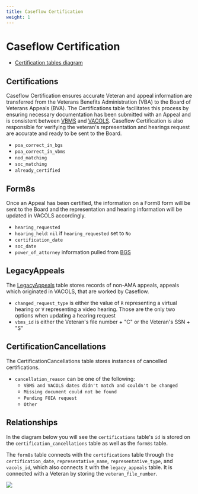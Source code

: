 ```yaml
---
title: Caseflow Certification
weight: 1
---
```

# Caseflow Certification

* [Certification tables diagram](https://dbdiagram.io/d/5fc6a0143a78976d7b7e2059)

## Certifications
Caseflow Certification ensures accurate Veteran and appeal information are transferred from the Veterans Benefits Administration (VBA) to the Board of Veterans Appeals (BVA). The Certifications table facilitates this process by ensuring necessary documentation has been submitted with an Appeal and is consistent between [VBMS](https://github.com/department-of-veterans-affairs/caseflow/wiki/Data%3A-where-and-why) and [VACOLS](https://github.com/department-of-veterans-affairs/caseflow/wiki/VACOLS-DB-Schema). Caseflow Certification is also responsible for verifying the veteran's representation and hearings request are accurate and ready to be sent to the Board.
* `poa_correct_in_bgs`
* `poa_correct_in_vbms`
* `nod_matching`
* `soc_matching`
* `already_certified`

## Form8s
Once an Appeal has been certified, the information on a Form8 form will be sent to the Board and the representation and hearing information will be updated in VACOLS accordingly.
* `hearing_requested`
* `hearing_held`: `nil` if `hearing_requested` set to `No`
* `certification_date`
* `soc_date`
* `power_of_attorney` information pulled from [BGS](https://github.com/department-of-veterans-affairs/caseflow/wiki/Data%3A-where-and-why)

## LegacyAppeals
The [LegacyAppeals](https://github.com/department-of-veterans-affairs/caseflow/wiki/Intake-Data-Model#legacyappeal) table stores records of non-AMA appeals, appeals which originated in VACOLS, that are worked by Caseflow.
* `changed_request_type` is either the value of `R` representing a virtual hearing or `V` representing a video hearing. Those are the only two options when updating a hearing request
* `vbms_id` is either the Veteran's file number + "C" or the Veteran's SSN + "S"

## CertificationCancellations
The CertificationCancellations table stores instances of cancelled certifications.
* `cancellation_reason` can be one of the following:
   * `VBMS and VACOLS dates didn't match and couldn't be changed`
   * `Missing document could not be found`
   * `Pending FOIA request`
   * `Other`

## Relationships
In the diagram below you will see the `certifications` table's `id` is stored on the `certification_cancellations` table as well as the `form8s` table.

The `form8s` table connects with the `certifications` table through the `certification_date`, `representative_name`, `representative_type`, and `vacols_id`, which also connects it with the `legacy_appeals` table. It is connected with a Veteran by storing the `veteran_file_number`.

<img src="https://user-images.githubusercontent.com/63597932/116123748-6468f180-a691-11eb-86bd-9dc6012f7be9.png">
